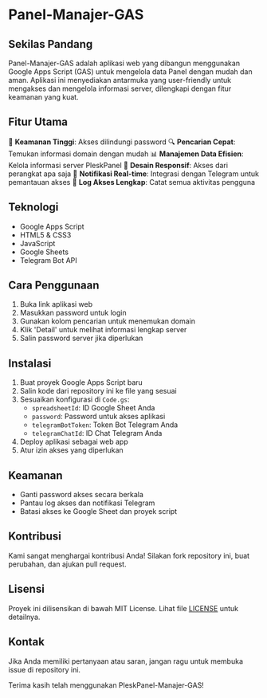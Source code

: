 # Panel-Manajer-GAS

## Sekilas Pandang
Panel-Manajer-GAS adalah aplikasi web yang dibangun menggunakan Google Apps Script (GAS) untuk mengelola data Panel dengan mudah dan aman. Aplikasi ini menyediakan antarmuka yang user-friendly untuk mengakses dan mengelola informasi server, dilengkapi dengan fitur keamanan yang kuat.

## Fitur Utama
🔐 **Keamanan Tinggi**: Akses dilindungi password
🔍 **Pencarian Cepat**: Temukan informasi domain dengan mudah
📊 **Manajemen Data Efisien**: Kelola informasi server PleskPanel
📱 **Desain Responsif**: Akses dari perangkat apa saja
🔔 **Notifikasi Real-time**: Integrasi dengan Telegram untuk pemantauan akses
📝 **Log Akses Lengkap**: Catat semua aktivitas pengguna

## Teknologi
- Google Apps Script
- HTML5 & CSS3
- JavaScript
- Google Sheets
- Telegram Bot API

## Cara Penggunaan
1. Buka link aplikasi web
2. Masukkan password untuk login
3. Gunakan kolom pencarian untuk menemukan domain
4. Klik 'Detail' untuk melihat informasi lengkap server
5. Salin password server jika diperlukan

## Instalasi
1. Buat proyek Google Apps Script baru
2. Salin kode dari repository ini ke file yang sesuai
3. Sesuaikan konfigurasi di `Code.gs`:
   - `spreadsheetId`: ID Google Sheet Anda
   - `password`: Password untuk akses aplikasi
   - `telegramBotToken`: Token Bot Telegram Anda
   - `telegramChatId`: ID Chat Telegram Anda
4. Deploy aplikasi sebagai web app
5. Atur izin akses yang diperlukan

## Keamanan
- Ganti password akses secara berkala
- Pantau log akses dan notifikasi Telegram
- Batasi akses ke Google Sheet dan proyek script

## Kontribusi
Kami sangat menghargai kontribusi Anda! Silakan fork repository ini, buat perubahan, dan ajukan pull request.

## Lisensi
Proyek ini dilisensikan di bawah MIT License. Lihat file [LICENSE](LICENSE) untuk detailnya.

## Kontak
Jika Anda memiliki pertanyaan atau saran, jangan ragu untuk membuka issue di repository ini.

Terima kasih telah menggunakan PleskPanel-Manajer-GAS!
